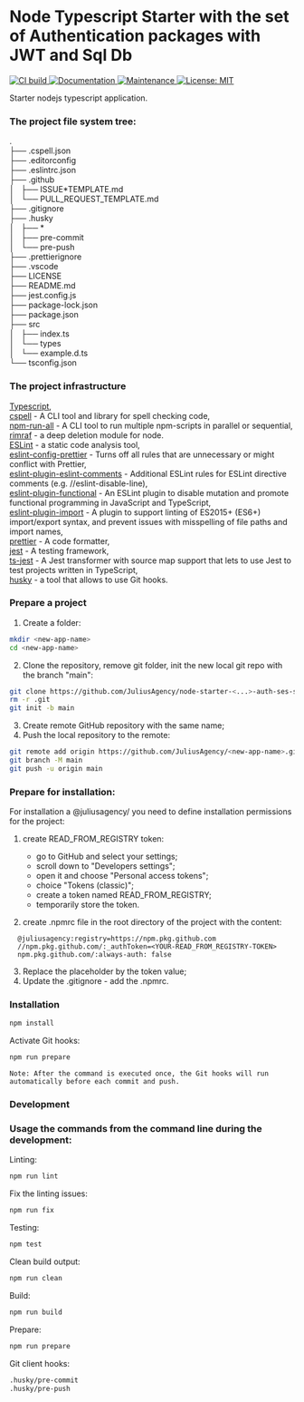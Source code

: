 # Node Typescript Starter with the set of Authentication packages with JWT and Sql Db

<p>
  <a href="https://github.com/JuliusAgency/node-starter-with-auth-jwt-mongo/actions/workflows/ci-build.yaml" target="_blank">
    <img alt="CI build" src="https://github.com/JuliusAgency/node-starter-with-auth-jwt-mongo/actions/workflows/ci-build.yaml/badge.svg?branch=main" />
  </a>
  <a href="https://github.com/JuliusAgency/node-starter-with-auth-jwt-mongo#readme" target="_blank">
    <img alt="Documentation" src="https://img.shields.io/badge/documentation-yes-brightgreen.svg" />
  </a>
  <a href="https://github.com/JuliusAgency/node-starter-with-auth-jwt-mongo/graphs/commit-activity" target="_blank">
    <img alt="Maintenance" src="https://img.shields.io/badge/Maintained%3F-yes-green.svg" />
  </a>
  <a href="https://github.com/JuliusAgency/node-starter-with-auth-jwt-mongo/blob/master/LICENSE" target="_blank">
    <img alt="License: MIT" src="https://img.shields.io/badge/License-MIT-yellow.svg" />
  </a>
</p>

Starter nodejs typescript application.

### The project file system tree:

.  
├── .cspell.json  
├── .editorconfig  
├── .eslintrc.json  
├── .github  
│   ├── ISSUE*TEMPLATE.md  
│   └── PULL_REQUEST_TEMPLATE.md  
├── .gitignore  
├── .husky  
│   ├── *  
│   ├── pre-commit  
│   └── pre-push  
├── .prettierignore  
├── .vscode  
├── LICENSE  
├── README.md  
├── jest.config.js  
├── package-lock.json  
├── package.json  
├── src  
│   ├── index.ts  
│   └── types  
│   └── example.d.ts  
└── tsconfig.json

### The project infrastructure

[Typescript](http://www.typescriptlang.org/),  
[cspell](https://www.npmjs.com/package/cspell) - A CLI tool and library for spell checking code,  
[npm-run-all](https://www.npmjs.com/package/npm-run-all) - A CLI tool to run multiple npm-scripts in parallel or sequential,  
[rimraf](https://www.npmjs.com/package/rimraf) - a deep deletion module for node.  
[ESLint](https://www.npmjs.com/package/eslint) - a static code analysis tool,  
[eslint-config-prettier](https://www.npmjs.com/package/eslint-config-prettier) - Turns off all rules that are unnecessary or might conflict with Prettier,  
[eslint-plugin-eslint-comments](https://www.npmjs.com/package/eslint-plugin-eslint-comments) - Additional ESLint rules for ESLint directive comments (e.g. //eslint-disable-line),  
[eslint-plugin-functional](https://www.npmjs.com/package/eslint-plugin-functional) - An ESLint plugin to disable mutation and promote functional programming in JavaScript and TypeScript,  
[eslint-plugin-import](https://www.npmjs.com/package/eslint-plugin-import) - A plugin to support linting of ES2015+ (ES6+) import/export syntax, and prevent issues with misspelling of file paths and import names,  
[prettier](https://www.npmjs.com/package/prettier) - A code formatter,  
[jest](https://www.npmjs.com/package/jest) - A testing framework,  
[ts-jest](https://www.npmjs.com/package/ts-jest) - A Jest transformer with source map support that lets to use Jest to test projects written in TypeScript,  
[husky](https://www.npmjs.com/package/husky) - a tool that allows to use Git hooks.

### Prepare a project

1. Create a folder:

```bash
mkdir <new-app-name>
cd <new-app-name>
```

2. Clone the repository, remove git folder, init the new local git repo with the branch "main":

```bash
git clone https://github.com/JuliusAgency/node-starter-<...>-auth-ses-sql.git .
rm -r .git
git init -b main
```

3. Create remote GitHub repository with the same name;
4. Push the local repository to the remote:

```bash
git remote add origin https://github.com/JuliusAgency/<new-app-name>.git
git branch -M main
git push -u origin main
```

### Prepare for installation:

For installation a @juliusagency/<package-name> you need to define installation permissions for the project:

1. create READ_FROM_REGISTRY token:

   - go to GitHub and select your settings;
   - scroll down to "Developers settings";
   - open it and choose "Personal access tokens";
   - choice "Tokens (classic)";
   - create a token named READ_FROM_REGISTRY;
   - temporarily store the token.

2. create .npmrc file in the root directory of the project with the content:

```
  @juliusagency:registry=https://npm.pkg.github.com
  //npm.pkg.github.com/:_authToken=<YOUR-READ_FROM_REGISTRY-TOKEN>
  npm.pkg.github.com/:always-auth: false
```

3. Replace the placeholder by the token value;
4. Update the .gitignore - add the .npmrc.

### Installation

```bash
npm install
```

Activate Git hooks:

```bash
npm run prepare
```

    Note: After the command is executed once, the Git hooks will run automatically before each commit and push.

### Development

### Usage the commands from the command line during the development:

Linting:

```bash
npm run lint
```

Fix the linting issues:

```bash
npm run fix
```

Testing:

```bash
npm test
```

Clean build output:

```bash
npm run clean
```

Build:

```bash
npm run build
```

Prepare:

```bash
npm run prepare
```

Git client hooks:

```bash
.husky/pre-commit
.husky/pre-push
```
